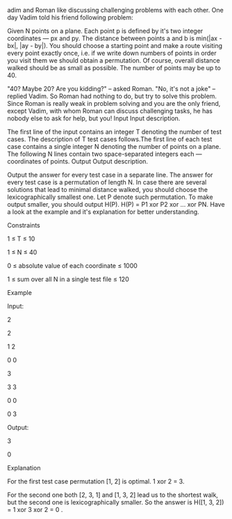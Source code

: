 adim and Roman like discussing challenging problems with each other. One day Vadim told his friend following problem:

Given N points on a plane. Each point p is defined by it's two integer coordinates — px and py. The distance between points a and b is min(|ax - bx|, |ay - by|). You should choose a starting point and make a route visiting every point exactly once, i.e. if we write down numbers of points in order you visit them we should obtain a permutation. Of course, overall distance walked should be as small as possible. The number of points may be up to 40.

"40? Maybe 20? Are you kidding?" – asked Roman. "No, it's not a joke" – replied Vadim. So Roman had nothing to do, but try to solve this problem. Since Roman is really weak in problem solving and you are the only friend, except Vadim, with whom Roman can discuss challenging tasks, he has nobody else to ask for help, but you!
Input
Input description.

The first line of the input contains an integer T denoting the number of test cases. The description of T test cases follows.The first line of each test case contains a single integer N denoting the number of points on a plane. The following N lines contain two space-separated integers each — coordinates of points.
Output
Output description.

Output the answer for every test case in a separate line. The answer for every test case is a permutation of length N. In case there are several solutions that lead to minimal distance walked, you should choose the lexicographically smallest one. Let P denote such permutation. To make output smaller, you should output H(P). H(P) = P1 xor P2 xor ... xor PN. Have a look at the example and it's explanation for better understanding.

Constraints

1 ≤ T ≤ 10

1 ≤ N ≤ 40

0 ≤ absolute value of each coordinate ≤ 1000

1 ≤ sum over all N in a single test file ≤ 120

Example

Input:

2

2

1 2

0 0

3

3 3

0 0

0 3

Output:

3

0

Explanation

For the first test case permutation [1, 2] is optimal. 1 xor 2 = 3.

For the second one both [2, 3, 1] and [1, 3, 2] lead us to the shortest walk, but the second one is lexicographically smaller. 
So the answer is H([1, 3, 2]) = 1 xor 3 xor 2 = 0 .
